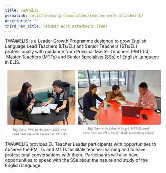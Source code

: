 ```yaml
---
title: TWA@ELIS
permalink: /elis/learning-communities/teacher-work-attachment/
description: ""
third_nav_title: Teacher Work Attachment (TWA)
---
```

TWA@ELIS is a Leader Growth Programme designed to grow English Language Lead Teachers (LTs/EL) and Senior Teachers (STs/EL) professionally with guidance from Principal Master Teachers (PMTTs), &nbsp;Master Teachers (MTTs) and Senior Specialists (SSs) of English Language in ELIS.
![](/images/twa%20participants%20with%20caption%203.png)
TWA@ELIS provides EL Teacher Leader participants with opportunities to observe the PMTTs and MTTs facilitate teacher learning and to have professional conversations with them.&nbsp; Participants will also have opportunities to speak with the SSs about the nature and study of the English language.